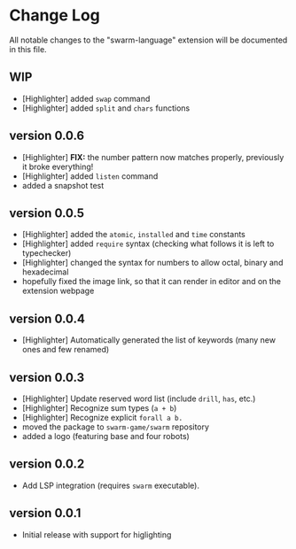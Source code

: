 # Change Log

All notable changes to the "swarm-language" extension will be documented in this file.

## WIP
- [Highlighter] added `swap` command
- [Highlighter] added `split` and `chars` functions

## version 0.0.6
- [Highlighter] **FIX:** the number pattern now matches properly, previously it broke everything!
- [Highlighter] added `listen` command
- added a snapshot test

## version 0.0.5
- [Highlighter] added the `atomic`, `installed` and `time` constants
- [Highlighter] added `require` syntax (checking what follows it is left to typechecker)
- [Highlighter] changed the syntax for numbers to allow octal, binary and hexadecimal
- hopefully fixed the image link, so that it can render in editor and on the extension webpage

## version 0.0.4
- [Highlighter] Automatically generated the list of keywords (many new ones and few renamed)

## version 0.0.3

- [Highlighter] Update reserved word list (include `drill`, `has`, etc.)
- [Highlighter] Recognize sum types (`a + b`)
- [Highlighter] Recognize explicit `forall a b.`
- moved the package to `swarm-game/swarm` repository
- added a logo (featuring base and four robots)

## version 0.0.2

- Add LSP integration (requires `swarm` executable).

## version 0.0.1

- Initial release with support for higlighting
